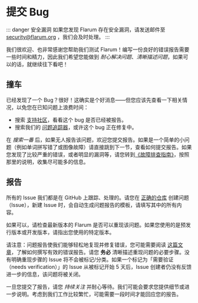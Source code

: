 <template>
  <outdated-zh class="blue"></outdated-zh>
</template>

# 提交 Bug

::: danger 安全漏洞
如果您发现 Flarum 存在安全漏洞，请发送邮件至 [security@flarum.org](mailto:security@flarum.org) ，我们会及时处理。
:::

我们很欢迎、也非常感谢您帮助我们测试 Flarum！编写一份良好的错误报告需要一些时间和精力，因此我们希望您能做到 *耐心解决问题*、*清晰描述问题*，如果可以的话，就继续往下看吧！

## 撞车

已经发现了一个 Bug？很好！这确实是个好消息——但您应该先查看一下相关情况，以免您在已知问题上浪费时间：

- 搜索 [支持社区](https://discuss.flarum.org/t/support)，看看这个 bug 是否已经被报告。
- 搜索我们的 [问题追踪器](https://github.com/flarum/core/issues)，或许这个 bug 正在修复中。

在 *搜索一番* 后，如果无人报告该问题，欢迎您提交报告。如果是一个简单的小问题（例如单词拼写错了或图像故障）请直接跳到下一节，查看如何提交报告。如果您发现了比较严重的错误，或者明显的漏洞等，请您转到[《故障排查指南》](troubleshoot.md)，按照那里的说明，收集尽可能多的信息。

## 报告

所有的 Issue 我们都是在 GitHub 上跟踪、处理的。请您在 [正确的仓库](https://github.com/flarum) 创建问题（Issue），新建 Issue 时，会自动生成问题报告的模板，请填写其中的所有内容。

如果可以，请检查最新版本的 Flarum 是否可以重现该问题。如果您使用的是预发行版本或开发版本，请指出您使用的特定版本。

请注意：问题报告使我们能够轻松地复现并修复错误，您可能需要阅读 [这篇文章](https://www.chiark.greenend.org.uk/~sgtatham/bugs.html)，了解如何撰写有效的错误报告。请您 **务必** 清晰描述重现问题的必要步骤。没有明确重现步骤的 Issue 将不会被标记/分类。如果一个标记为「需要验证（needs verification）」的 Issue 从被标记开始 5 天后，Issue 创建者仍没有反馈进一步的信息，该问题将被关闭。

一旦您提交了报告，请您 *持续关注* 并耐心等待。我们可能会要求您提供细节或进一步说明。考虑到我们工作比较繁忙，可能需要一段时间才能回应您的报告。

